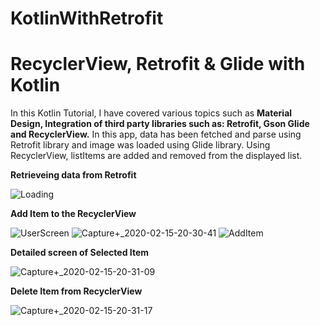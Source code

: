 # KotlinWithRetrofit
# RecyclerView, Retrofit &amp; Glide with Kotlin

In this Kotlin Tutorial, I have covered various topics such as **Material Design, Integration of third party libraries such as: Retrofit, Gson 
Glide and RecyclerView.** In this app, data has been fetched and parse using Retrofit library and image was loaded using Glide library. 
Using RecyclerView, listItems are added and removed from the displayed list.

**Retrieveing data from Retrofit**

![Loading](https://user-images.githubusercontent.com/46291836/74590304-315db380-5033-11ea-9791-b529b27cce43.png)

**Add Item to the RecyclerView**

![UserScreen](https://user-images.githubusercontent.com/46291836/74590337-839ed480-5033-11ea-86ab-738fd653ca4f.png)
![Capture+_2020-02-15-20-30-41](https://user-images.githubusercontent.com/46291836/74590612-f1e49680-5035-11ea-9f88-73d2971bd09e.png)
![AddItem](https://user-images.githubusercontent.com/46291836/74590461-9665d900-5034-11ea-916e-3c00e5da698b.png)

**Detailed screen of Selected Item**

![Capture+_2020-02-15-20-31-09](https://user-images.githubusercontent.com/46291836/74590506-05dbc880-5035-11ea-8435-bf42959cb892.png)

**Delete Item from RecyclerView**

![Capture+_2020-02-15-20-31-17](https://user-images.githubusercontent.com/46291836/74590509-18560200-5035-11ea-977f-8e253583eacf.png)
